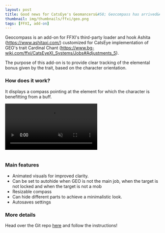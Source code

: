 ```yaml
---
layout: post
title: Good news for CatsEye's Geomancers&#58; Geocompass has arrived&#33;
thumbnail: img/thumbnails/ffxi/geo.png
tags: [FFXI, add-on]
---
```



Geocompass is an add-on for FFXI's third-party loader and hook Ashita (https://www.ashitaxi.com/) customized for CatsEye implementation of GEO's trait Cardinal Chant (https://www.bg-wiki.com/ffxi/CatsEyeXI_Systems/Jobs#Adjustments_5).

The purpose of this add-on is to provide clear tracking of the elemental bonus given by the trait, based on the character orientation.
<br>  

### How does it work?
It displays a compass pointing at the element for which the character is benefitting from a buff.

<div class="custom-image-container-centered">
	<video style="max-height: 300px;" disablePictureInPicture muted autoplay loop>
		<source src="/ElfyLab/img/posts/gecompassdemo-noaudio.mp4" type="video/mp4">
	</video>
</div>
<br>

### Main features
<ul>
  <li>Animated visuals for improved clarity.</li>
  <li>Can be set to autohide when GEO is not the main job, when the target is not locked and when the target is not a mob</li>
  <li>Resizable compass</li>
  <li>Can hide different parts to achieve a minimalistic look.</li>
  <li>Autosaves settings</li>
</ul>



### More details
Head over the Git repo <a href="https://github.com/ariel-logos/Geocompass/" target="_blank">here</a> and follow the instructions!